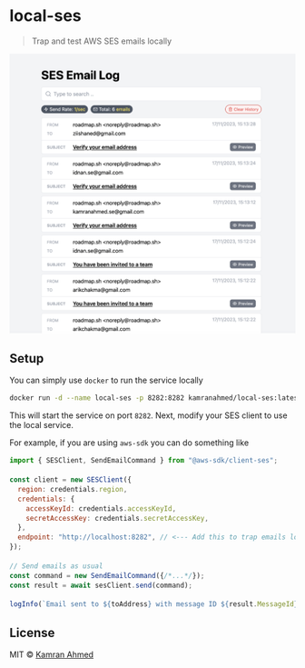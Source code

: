 # local-ses

> Trap and test AWS SES emails locally

![local-ses](./.github/email-list.png)

## Setup

You can simply use `docker` to run the service locally

```bash
docker run -d --name local-ses -p 8282:8282 kamranahmed/local-ses:latest
```

This will start the service on port `8282`. Next, modify your SES client to use the local service. 

For example, if you are using `aws-sdk` you can do something like

```javascript
import { SESClient, SendEmailCommand } from "@aws-sdk/client-ses";

const client = new SESClient({
  region: credentials.region,
  credentials: {
    accessKeyId: credentials.accessKeyId,
    secretAccessKey: credentials.secretAccessKey,
  },
  endpoint: "http://localhost:8282", // <--- Add this to trap emails locally
});

// Send emails as usual
const command = new SendEmailCommand({/*...*/});
const result = await sesClient.send(command);

logInfo(`Email sent to ${toAddress} with message ID ${result.MessageId}`);
```

## License

MIT © [Kamran Ahmed](https://twitter.com/kamrify)